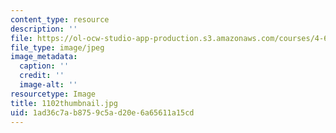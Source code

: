 ```yaml
---
content_type: resource
description: ''
file: https://ol-ocw-studio-app-production.s3.amazonaws.com/courses/4-614-religious-architecture-and-islamic-cultures-fall-2002/1ad36c7ab8759c5ad20e6a65611a15cd_1102thumbnail.jpg
file_type: image/jpeg
image_metadata:
  caption: ''
  credit: ''
  image-alt: ''
resourcetype: Image
title: 1102thumbnail.jpg
uid: 1ad36c7a-b875-9c5a-d20e-6a65611a15cd
---
```

